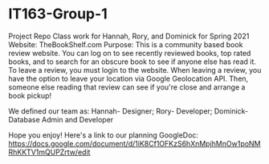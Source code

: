 # IT163-Group-1
Project Repo
Class work for Hannah, Rory, and Dominick for Spring 2021
Website: TheBookShelf.com
Purpose: This is a community based book review website. You can log on to see recently reviewed books, top rated books, and to search for an obscure book to see if anyone else has read it. To leave a review, you must login to the website. When leaving a review, you have the option to leave your location via Google Geolocation API. Then, someone else reading that review can see if you're close and arrange a book pickup!

We defined our team as:
Hannah- Designer; 
Rory- Developer; 
Dominick- Database Admin and Developer

Hope you enjoy!
Here's a link to our planning GoogleDoc: 
https://docs.google.com/document/d/1iK8Cf1OFKzS6hXnMpjhMnOw1poNMRhKKTV1mQUPZrtw/edit
